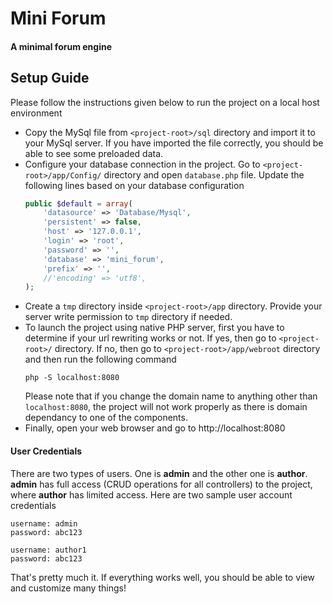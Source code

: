 # Mini Forum
#### A minimal forum engine

## Setup Guide
Please follow the instructions given below to run the project on a local host environment

* Copy the MySql file from `<project-root>/sql` directory and import it to your MySql server. If you have imported the file correctly, you should be able to see some preloaded data.
* Configure your database connection in the project. Go to `<project-root>/app/Config/` directory and open `database.php` file. Update the following lines based on your database configuration
    ```php
    public $default = array(
        'datasource' => 'Database/Mysql',
        'persistent' => false,
        'host' => '127.0.0.1',
        'login' => 'root',
        'password' => '',
        'database' => 'mini_forum',
        'prefix' => '',
        //'encoding' => 'utf8',
    );
    ```
* Create a `tmp` directory inside `<project-root>/app` directory. Provide your server write permission to `tmp` directory if needed.
* To launch the project using native PHP server, first you have to determine if your url rewriting works or not. If yes, then go to `<project-root>/` directory. If no, then go to `<project-root>/app/webroot` directory and then run the following command
    ```
    php -S localhost:8080
    ```
    Please note that if you change the domain name to anything other than `localhost:8080`, the project will not work properly as there is domain dependancy to one of the components.
* Finally, open your web browser and go to http://localhost:8080

#### User Credentials
There are two types of users. One is **admin** and the other one is **author**. **admin** has full access (CRUD operations for all controllers) to the project, where **author** has limited access. Here are two sample user account credentials
```
username: admin
password: abc123

username: author1
password: abc123
```
That's pretty much it. If everything works well, you should be able to view and customize many things!